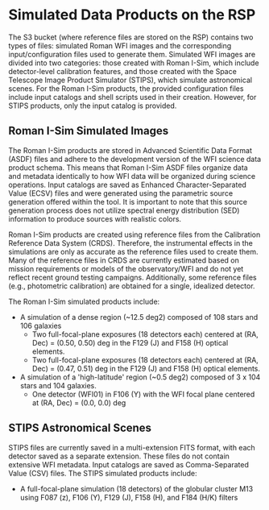 # Simulated Data Products on the RSP

The S3 bucket (where reference files are stored on the RSP) contains two types of files: simulated Roman WFI images and the corresponding input/configuration files used to generate them. Simulated WFI images are divided into two categories: those created with Roman I-Sim, which include detector-level calibration features, and those created with the Space Telescope Image Product Simulator (STIPS), which simulate astronomical scenes. For the Roman I-Sim products, the provided configuration files include input catalogs and shell scripts used in their creation. However, for STIPS products, only the input catalog is provided.

## Roman I-Sim Simulated Images
The Roman I-Sim products are stored in Advanced Scientific Data Format (ASDF) files and adhere to the development version of the WFI science data product schema. This means that Roman I-Sim ASDF files organize data and metadata identically to how WFI data will be organized during science operations. Input catalogs are saved as Enhanced Character-Separated Value (ECSV) files and were generated using the parametric source generation offered within the tool. It is important to note that this source generation process does not utilize spectral energy distribution (SED) information to produce sources with realistic colors.

Roman I-Sim products are created using reference files from the Calibration Reference Data System (CRDS). Therefore, the instrumental effects in the simulations are only as accurate as the reference files used to create them. Many of the reference files in CRDS are currently estimated based on mission requirements or models of the observatory/WFI and do not yet reflect recent ground testing campaigns. Additionally, some reference files (e.g., photometric calibration) are obtained for a single, idealized detector.

The Roman I-Sim simulated products include:
- A simulation of a dense region (~12.5 deg2) composed of 108 stars and 106 galaxies
    - Two full-focal-plane exposures (18 detectors each) centered at (RA, Dec) = (0.50, 0.50) deg in the F129 (J) and F158 (H) optical elements.
    - Two full-focal-plane exposures (18 detectors each) centered at (RA, Dec) = (0.47, 0.51) deg in the F129 (J) and F158 (H) optical elements.
- A simulation of a 'high-latitude' region (~0.5 deg2) composed of 3 x 104 stars and 104 galaxies.
    - One detector (WFI01) in F106 (Y) with the WFI focal plane centered at (RA, Dec) = (0.0, 0.0) deg



## STIPS Astronomical Scenes
STIPS files are currently saved in a multi-extension FITS format, with each detector saved as a separate extension. These files do not contain extensive WFI metadata. Input catalogs are saved as Comma-Separated Value (CSV) files.
The STIPS simulated products include:
- A full-focal-plane simulation (18 detectors) of the globular cluster M13 using F087 (z), F106 (Y), F129 (J), F158 (H), and F184 (H/K) filters
